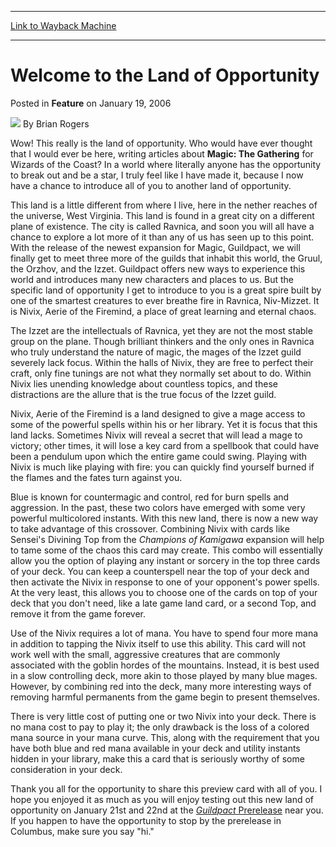 
---
[Link to Wayback Machine](https://web.archive.org/web/20211019163925/https://magic.wizards.com/en/articles/archive/feature/welcome-land-opportunity-2006-01-19)

[_metadata_:wayback_url]:- "https://magic.wizards.com/en/articles/archive/feature/welcome-land-opportunity-2006-01-19"
[_metadata_:wayback_raw_url]:- "https://web.archive.org/web/20211019163925id_/https://magic.wizards.com/en/articles/archive/feature/welcome-land-opportunity-2006-01-19"
[_metadata_:wayback_capture_timestamp]:- "2021-10-19 16:39:25+00:00"
[_metadata_:description]:- "Wow! This really is the land of opportunity. Who would have ever thought that I would ever be here, writing articles about Magic: The Gathering for Wizards of the Coast? In a world where literally anyone has the opportunity to break out and be a star, I truly feel like I have made it, because I now have a chance to introduce all of you to another land of opportunity.This land"
[_metadata_:generator]:- "Drupal 7 (http://drupal.org)"
[_metadata_:publish_date]:- "2006-01-19"
---


Welcome to the Land of Opportunity
==================================



 Posted in **Feature**
 on January 19, 2006 






![](https://media.magic.wizards.com/styles/auth_small/public/generic-avatar-150_333.png)
By Brian Rogers











Wow! This really is the land of opportunity. Who would have ever thought that I would ever be here, writing articles about **Magic: The Gathering** for Wizards of the Coast? In a world where literally anyone has the opportunity to break out and be a star, I truly feel like I have made it, because I now have a chance to introduce all of you to another land of opportunity.

This land is a little different from where I live, here in the nether reaches of the universe, West Virginia. This land is found in a great city on a different plane of existence. The city is called Ravnica, and soon you will all have a chance to explore a lot more of it than any of us has seen up to this point. With the release of the newest expansion for Magic, Guildpact, we will finally get to meet three more of the guilds that inhabit this world, the Gruul, the Orzhov, and the Izzet. Guildpact offers new ways to experience this world and introduces many new characters and places to us. But the specific land of opportunity I get to introduce to you is a great spire built by one of the smartest creatures to ever breathe fire in Ravnica, Niv-Mizzet. It is Nivix, Aerie of the Firemind, a place of great learning and eternal chaos.

The Izzet are the intellectuals of Ravnica, yet they are not the most stable group on the plane. Though brilliant thinkers and the only ones in Ravnica who truly understand the nature of magic, the mages of the Izzet guild severely lack focus. Within the halls of Nivix, they are free to perfect their craft, only fine tunings are not what they normally set about to do. Within Nivix lies unending knowledge about countless topics, and these distractions are the allure that is the true focus of the Izzet guild.

Nivix, Aerie of the Firemind is a land designed to give a mage access to some of the powerful spells within his or her library. Yet it is focus that this land lacks. Sometimes Nivix will reveal a secret that will lead a mage to victory; other times, it will lose a key card from a spellbook that could have been a pendulum upon which the entire game could swing. Playing with Nivix is much like playing with fire: you can quickly find yourself burned if the flames and the fates turn against you.

Blue is known for countermagic and control, red for burn spells and aggression. In the past, these two colors have emerged with some very powerful multicolored instants. With this new land, there is now a new way to take advantage of this crossover. Combining Nivix with cards like Sensei's Divining Top from the *Champions of Kamigawa* expansion will help to tame some of the chaos this card may create. This combo will essentially allow you the option of playing any instant or sorcery in the top three cards of your deck. You can keep a counterspell near the top of your deck and then activate the Nivix in response to one of your opponent's power spells. At the very least, this allows you to choose one of the cards on top of your deck that you don't need, like a late game land card, or a second Top, and remove it from the game forever.

Use of the Nivix requires a lot of mana. You have to spend four more mana in addition to tapping the Nivix itself to use this ability. This card will not work well with the small, aggressive creatures that are commonly associated with the goblin hordes of the mountains. Instead, it is best used in a slow controlling deck, more akin to those played by many blue mages. However, by combining red into the deck, many more interesting ways of removing harmful permanents from the game begin to present themselves.

There is very little cost of putting one or two Nivix into your deck. There is no mana cost to pay to play it; the only drawback is the loss of a colored mana source in your mana curve. This, along with the requirement that you have both blue and red mana available in your deck and utility instants hidden in your library, make this a card that is seriously worthy of some consideration in your deck. 

Thank you all for the opportunity to share this preview card with all of you. I hope you enjoyed it as much as you will enjoy testing out this new land of opportunity on January 21st and 22nd at the [*Guildpact* Prerelease](http://www.wizards.com/default.asp?x=mtgcom/prerelease/guildpact) near you. If you happen to have the opportunity to stop by the prerelease in Columbus, make sure you say "hi."







